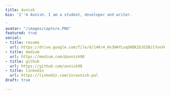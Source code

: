 ```yaml
---
title: Avnish
bio: 'I''m Avnish. I am a student, developer and writer.

'
avatar: "/images/capture.PNG"
featured: true
social:
- title: resume
  url: https://drive.google.com/file/d/14Kr4_0v3HAYLuqGKDK2bJGIBit7ovV6b/view?usp=sharing
- title: medium
  url: https://medium.com/@avnish98
- title: github
  url: https://github.com/avnish98
- title: linkedin
  url: https://linkedin.com/in/avnish-pal
draft: true

---
```

